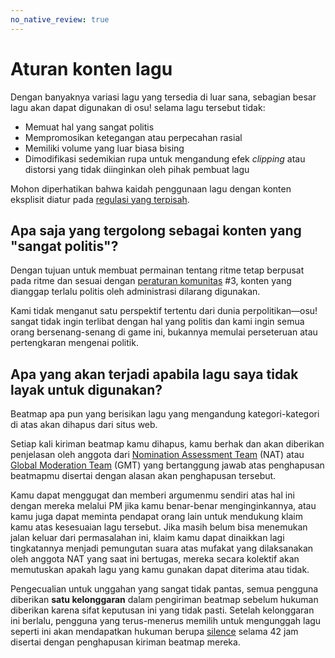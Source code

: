 ```yaml
---
no_native_review: true
---
```


# Aturan konten lagu

Dengan banyaknya variasi lagu yang tersedia di luar sana, sebagian besar lagu akan dapat digunakan di osu! selama lagu tersebut tidak:

- Memuat hal yang sangat politis
- Mempromosikan ketegangan atau perpecahan rasial
- Memiliki volume yang luar biasa bising
- Dimodifikasi sedemikian rupa untuk mengandung efek *clipping* atau distorsi yang tidak diinginkan oleh pihak pembuat lagu

Mohon diperhatikan bahwa kaidah penggunaan lagu dengan konten eksplisit diatur pada [regulasi yang terpisah](/wiki/Rules/Explicit_content).

## Apa saja yang tergolong sebagai konten yang "sangat politis"?

Dengan tujuan untuk membuat permainan tentang ritme tetap berpusat pada ritme dan sesuai dengan [peraturan komunitas](/wiki/Rules#peraturan-komunitas) #3, konten yang dianggap terlalu politis oleh administrasi dilarang digunakan.

Kami tidak menganut satu perspektif tertentu dari dunia perpolitikan—osu! sangat tidak ingin terlibat dengan hal yang politis dan kami ingin semua orang bersenang-senang di game ini, bukannya memulai perseteruan atau pertengkaran mengenai politik.

## Apa yang akan terjadi apabila lagu saya tidak layak untuk digunakan?

Beatmap apa pun yang berisikan lagu yang mengandung kategori-kategori di atas akan dihapus dari situs web.

Setiap kali kiriman beatmap kamu dihapus, kamu berhak dan akan diberikan penjelasan oleh anggota dari [Nomination Assessment Team](/wiki/People/Nomination_Assessment_Team) (NAT) atau [Global Moderation Team](/wiki/People/Global_Moderation_Team) (GMT) yang bertanggung jawab atas penghapusan beatmapmu disertai dengan alasan akan penghapusan tersebut.

Kamu dapat menggugat dan memberi argumenmu sendiri atas hal ini dengan mereka melalui PM jika kamu benar-benar menginginkannya, atau kamu juga dapat meminta pendapat orang lain untuk mendukung klaim kamu atas kesesuaian lagu tersebut. Jika masih belum bisa menemukan jalan keluar dari permasalahan ini, klaim kamu dapat dinaikkan lagi tingkatannya menjadi pemungutan suara atas mufakat yang dilaksanakan oleh anggota NAT yang saat ini bertugas, mereka secara kolektif akan memutuskan apakah lagu yang kamu gunakan dapat diterima atau tidak.

Pengecualian untuk unggahan yang sangat tidak pantas, semua pengguna diberikan **satu kelonggaran** dalam pengiriman beatmap sebelum hukuman diberikan karena sifat keputusan ini yang tidak pasti. Setelah kelonggaran ini berlalu, pengguna yang terus-menerus memilih untuk mengunggah lagu seperti ini akan mendapatkan hukuman berupa [silence](/wiki/Silence) selama 42 jam disertai dengan penghapusan kiriman beatmap mereka.
